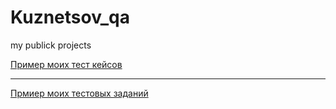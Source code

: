 # Kuznetsov_qa
my publick projects

[Пример моих тест кейсов](https://docs.google.com/spreadsheets/d/1ExKA9iZlPdjck0z9opBmFv6fLMz-vvCfsw9nW2dtGAo/edit?usp=sharing)

---

[Прмиер моих тестовых заданий](https://docs.google.com/spreadsheets/d/1g8n3yXzL_Hufv_3OJ4SSzgwrMbS9bMLVfbUvVyA0QIE/edit?usp=sharing)

